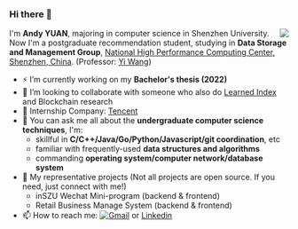 ### Hi there 👋

<!-- This is a test page! I will perfect README in my representative projects. This may take several time.

- 🔭 I’m currently working on Leanrned Index for Data Storage
- 🌱 I’m currently learning ...
- 👯 I’m looking to collaborate on ...
- 🤔 I’m looking for help with ...
- 💬 Ask me about ...
- 📫 How to reach me: jiananyuan.yjn@gmail.com
- 😄 Pronouns: Andy
- ⚡ Fun fact: to be continued! -->

<img align="right" src="https://github-readme-stats.vercel.app/api?username=JiananYuan&show_icons=true&icon_color=CE1D2D&text_color=718096&bg_color=ffffff&hide_title=true" />

I'm **Andy YUAN**, majoring in computer science in Shenzhen University. Now I'm a postgraduate recommendation student, studying in **Data Storage and Management Group**, [National High Performance Computing Center, Shenzhen, China](http://nhpcc.szu.edu.cn/web/). (Professor: [Yi Wang](http://csse.szu.edu.cn/cn/people?99712))

- ⚡ I’m currently working on my **Bachelor's thesis (2022)**
- 👯 I’m looking to collaborate with someone who also do [Learned Index](https://dblp.org/search?q=learned+index) and Blockchain research
- 🚀 Internship Company: [Tencent](https://www.tencent.com/zh-cn/index.html)
- 💬 You can ask me all about the **undergraduate computer science techniques**, I'm:
  - skillful in **C/C++/Java/Go/Python/Javascript/git coordination**, etc
  - familiar with frequently-used **data structures and algorithms**
  - commanding **operating system/computer network/database system**
- 🌱 My representative projects (Not all projects are open source. If you need, just connect with me!)
  - inSZU Wechat Mini-program (backend & frontend)
  - Retail Business Manage System (backend & frontend)
- 📫 How to reach me: <a href="mailto:jiananyuan.yjn@gmail.com"><img alt="Gmail" src="https://img.shields.io/badge/Email-jiananyuan.yjn@gmail.com-blue?style=flat-square&logo=gmail"></a> or [Linkedin](https://www.linkedin.com/in/jianan-yuan-3aa545198)

<!-- <img width="350px" height="165px" alt="GitHub Stats" src="https://github-readme-stats.vercel.app/api?username=JiananYuan&count_private=true&show_icons=true"/> -->


